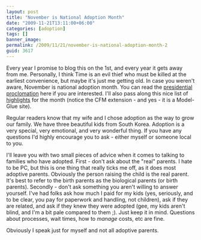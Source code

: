 ```yaml
---
layout: post
title: "November is National Adoption Month"
date: "2009-11-21T13:11:00+06:00"
categories: [adoption]
tags: []
banner_image: 
permalink: /2009/11/21/november-is-national-adoption-month-2
guid: 3617
---
```


Every year I promise to blog this on the 1st, and every year it gets away from me. Personally, I think Time is an evil thief who must be killed at the earliest convenience, but maybe it's just me getting old. In case you weren't aware, November is national adoption month. You can read the <a href="http://www.whitehouse.gov/the-press-office/presidential-proclamations-national-adoption-month">presidential proclomation</a> here if you are interested. I'll also pass along this nice list of <a href="https://www.childwelfare.gov/">highlights</a> for the month (notice the CFM extension - and yes - it is a Model-Glue site).

Regular readers know that my wife and I chose adoption as the way to grow our family. We have three beautiful kids from South Korea. Adoption is a very special, very emotional, and very wonderful thing. If you have any questions I'd highly encourage you to ask - either myself or someone local to you. 

I'll leave you with two small pieces of advice when it comes to talking to families who have adopted. First - don't ask about the "real" parents. I hate to be PC, but this is one thing that really ticks me off, as it does most adoptive parents. Obviously the person raising the child is the real parent. It's best to refer to the birth parents as the biological parents (or birth parents). Secondly - don't ask something you aren't willing to answer yourself. I've had folks ask how much I paid for my kids (yes, seriously, and to be clear, you pay for paperwork and handling, not children), ask if they are related, and ask if they knew they were adopted (gee, my kids aren't blind, and I'm a bit pale compared to them ;). Just keep it in mind. Questions about processes, wait times, how to <i>manage</i> costs, etc are fine. 

Obviously I speak just for myself and not all adoptive parents.